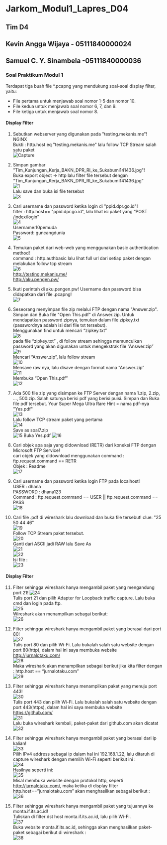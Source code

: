 # Jarkom_Modul1_Lapres_D04

## Tim D4
## Kevin Angga Wijaya - 05111840000024
## Samuel C. Y. Sinambela -05111840000036

### Soal Praktikum Modul 1

Terdapat tiga buah file *.pcapng yang mendukung soal-soal display filter, yaitu:
- File pertama untuk menjawab soal nomor 1-5 dan nomor 10.
- File kedua untuk menjawab soal nomor 6, 7, dan 9.
- File ketiga untuk menjawab soal nomor 8.

#### Display Filter
1. Sebutkan webserver yang digunakan pada "testing.mekanis.me"!  
NGINX  
Bukti : http.host eq "testing.mekanis.me" lalu follow TCP Stream salah satu paket  
![Capture](https://user-images.githubusercontent.com/60419316/95985147-6df5df00-0e4e-11eb-88bd-531c5b2d3240.PNG)  

2. Simpan gambar "Tim_Kunjungan_Kerja_BAKN_DPR_RI_ke_Sukabumi141436.jpg"!  
Buka export object → http lalu filter file tersebut dengan “Tim_Kunjungan_Kerja_BAKN_DPR_RI_ke_Sukabumi141436.jpg”  
![1](https://user-images.githubusercontent.com/60419316/95985298-a1386e00-0e4e-11eb-9e85-6111551741bc.PNG)  
Lalu save dan buka isi file tersebut  
![3](https://user-images.githubusercontent.com/60419316/95985401-bf05d300-0e4e-11eb-8909-3b4b1ac54f12.PNG)  

3. Cari username dan password ketika login di "ppid.dpr.go.id"!  
filter : http.host== "ppid.dpr.go.id", lalu lihat isi paket yang “POST /index/login”  
![4](https://user-images.githubusercontent.com/60419316/95985522-e52b7300-0e4e-11eb-8d84-34903c475d6d.PNG)  
Username:10pemuda  
Password: guncangdunia  
![5](https://user-images.githubusercontent.com/60419316/95985589-f7a5ac80-0e4e-11eb-95b3-4b5ae6ca1177.PNG)  

4. Temukan paket dari web-web yang menggunakan basic authentication method!  
command : http.authbasic lalu lihat full url dari setiap paket dengan melakukan follow tcp stream  
![6](https://user-images.githubusercontent.com/60419316/95985740-24f25a80-0e4f-11eb-9a19-e1221d468488.PNG)  
http://testing.mekanis.me/  
http://aku.pengen.pw/  

5. Ikuti perintah di aku.pengen.pw! Username dan password bisa didapatkan dari file .pcapng!  
![7](https://user-images.githubusercontent.com/60419316/95985811-43585600-0e4f-11eb-939d-4e6ffe9c8336.PNG)  

6. Seseorang menyimpan file zip melalui FTP dengan nama "Answer.zip". Simpan dan Buka file "Open This.pdf" di Answer.zip. Untuk mendapatkan password zipnya, temukan dalam file zipkey.txt (passwordnya adalah isi dari file txt tersebut).  
Menggunakan find untuk mencari “zipkey.txt”  
![8](https://user-images.githubusercontent.com/60419316/95985895-6420ab80-0e4f-11eb-96f4-27f489fd7595.PNG)  
pada file “zipkey.txt” , di follow stream sehingga memunculkan password yang akan digunakan untuk mengekstrak file “Answer.zip”  
![9](https://user-images.githubusercontent.com/60419316/95985964-7bf82f80-0e4f-11eb-88d1-e8f48ca7fdb8.PNG)    
Mencari “Answer.zip”, lalu follow stream  
![10](https://user-images.githubusercontent.com/60419316/95986055-97fbd100-0e4f-11eb-925c-472a347928ea.PNG)  
Mensave raw nya, lalu disave dengan format nama “Answer.zip”  
![11](https://user-images.githubusercontent.com/60419316/95986110-aea22800-0e4f-11eb-9657-ed2d6452ca49.PNG)  
Membuka “Open This.pdf”  
![12](https://user-images.githubusercontent.com/60419316/95986165-c4175200-0e4f-11eb-8982-5c95f435c82f.PNG)  


7. Ada 500 file zip yang disimpan ke FTP Server dengan nama 1.zip, 2.zip, ..., 500.zip. Salah satunya berisi pdf yang berisi puisi. Simpan dan Buka file pdf tersebut.
Your Super Mega Ultra Rare Hint = nama pdf-nya "Yes.pdf"  
![13](https://user-images.githubusercontent.com/60419316/95986230-db563f80-0e4f-11eb-980d-ac6037645d24.PNG)  
Lalu follow TCP stream paket yang pertama  
![14](https://user-images.githubusercontent.com/60419316/95986286-edd07900-0e4f-11eb-93f4-85548324505a.PNG)  
Save as soal7.zip  
![15](https://user-images.githubusercontent.com/60419316/95986347-093b8400-0e50-11eb-8cce-f2bc3a91925f.PNG)
Buka Yes.pdf
![16](https://user-images.githubusercontent.com/60419316/95986382-19ebfa00-0e50-11eb-93fe-3c35fe2168e1.PNG)  

8. Cari objek apa saja yang didownload (RETR) dari koneksi FTP dengan Microsoft FTP Service!  
cari objek yang didownload menggunakan command : ftp.request.command == RETR  
Objek : Readme  
![17](https://user-images.githubusercontent.com/60419316/95986446-3425d800-0e50-11eb-83fa-8e6e1bfb000c.PNG)  

9. Cari username dan password ketika login FTP pada localhost!  
USER : dhana  
PASSWORD : dhana123  
Command : ftp.request.command == USER || ftp.request.command == PASS  
![18](https://user-images.githubusercontent.com/60419316/95986500-4d2e8900-0e50-11eb-9d5f-17e20a646ea3.PNG)  

10. Cari file .pdf di wireshark lalu download dan buka file tersebut!
clue: "25 50 44 46"  
![19](https://user-images.githubusercontent.com/60419316/95986530-5ddeff00-0e50-11eb-9a58-098890af3e2b.PNG)  
Follow TCP Stream paket tersebut.  
![20](https://user-images.githubusercontent.com/60419316/95986570-6df6de80-0e50-11eb-8374-b282fdd6cf56.PNG)  
Ganti dari ASCII jadi RAW lalu Save As  
![21](https://user-images.githubusercontent.com/60419316/95986625-849d3580-0e50-11eb-98e5-8b312949b407.PNG)  
![22](https://user-images.githubusercontent.com/60419316/95986706-9c74b980-0e50-11eb-80fe-8aeac2ed8da8.PNG)  
Isi file :  
![23](https://user-images.githubusercontent.com/60419316/95986760-af878980-0e50-11eb-9d10-8c3cd5cbf06e.PNG)  

#### Display Filter
11. Filter sehingga wireshark hanya mengambil paket yang mengandung port 21!
![24](https://user-images.githubusercontent.com/60419316/95987029-1311b700-0e51-11eb-9b53-b09b7e151823.PNG)  
Tulis port 21 dan pilih Adapter for Loopback traffic capture. Lalu buka cmd dan login pada ftp.  
![25](https://user-images.githubusercontent.com/60419316/95987078-22910000-0e51-11eb-9039-fac4b1922831.PNG)  
Wireshark akan menampilkan sebagai berikut:  
![26](https://user-images.githubusercontent.com/60419316/95987137-363c6680-0e51-11eb-9bde-beb34dfca3f6.PNG)  

12. Filter sehingga wireshark hanya mengambil paket yang berasal dari port 80!  
![27](https://user-images.githubusercontent.com/60419316/95987206-4b18fa00-0e51-11eb-91bf-fa7ecfcdc29a.PNG)  
Tulis port 80 dan pilih Wi-Fi. Lalu bukalah salah satu website dengan port 80(http), dalam hal ini saya membuka website http://jurnalotaku.com/  
![28](https://user-images.githubusercontent.com/60419316/95987252-5cfa9d00-0e51-11eb-8463-314bb81a52b4.PNG)  
Maka wireshark akan menampilkan sebagai berikut jika kita filter dengan : http.host == “jurnalotaku.com”  
![29](https://user-images.githubusercontent.com/60419316/95987308-70a60380-0e51-11eb-843f-f651591e0712.PNG)  
 
13. Filter sehingga wireshark hanya menampilkan paket yang menuju port 443!  
![30](https://user-images.githubusercontent.com/60419316/95987366-861b2d80-0e51-11eb-8de9-29150775fdeb.PNG)  
Tulis port 443 dan pilih Wi-Fi. Lalu bukalah salah satu website dengan port 443(https), dalam hal ini saya membuka website https://github.com/  
![31](https://user-images.githubusercontent.com/60419316/95987420-9b905780-0e51-11eb-9bd4-2c088538fc06.PNG)  
Lalu buka wireshark kembali, paket-paket dari github.com akan dicatat  
![32](https://user-images.githubusercontent.com/60419316/95987471-ac40cd80-0e51-11eb-8e7a-cea7a7f24a58.PNG)  

14. Filter sehingga wireshark hanya mengambil paket yang berasal dari ip kalian!  
![33](https://user-images.githubusercontent.com/60419316/95987522-c11d6100-0e51-11eb-8ea1-80248a979b5b.PNG)  
Pilih IPv4 address sebagai ip dalam hal ini 192.168.1.22, lalu ditaruh di capture wireshark dengan memilih Wi-Fi seperti berikut ini :  
![34](https://user-images.githubusercontent.com/60419316/95987580-d2ff0400-0e51-11eb-9f9c-e71a4ad40e82.PNG)  
Hasilnya seperti ini:  
![35](https://user-images.githubusercontent.com/60419316/95987636-e6aa6a80-0e51-11eb-8cc5-b190cbab2568.PNG)  
Misal membuka website dengan protokol http, seperti http://jurnalotaku.com/, maka ketika di display filter http.host==”jurnalotaku.com” akan menghasilkan sebagai berikut :  
![36](https://user-images.githubusercontent.com/60419316/95987690-f924a400-0e51-11eb-9d80-a105afc7f7f3.PNG)  

15. Filter sehingga wireshark hanya mengambil paket yang tujuannya ke monta.if.its.ac.id!  
Tuliskan di filter dst host monta.if.its.ac.id, lalu pilih Wi-Fi.  
![37](https://user-images.githubusercontent.com/60419316/95987758-0cd00a80-0e52-11eb-9c7c-f1356ef54ec9.PNG)  
Buka website  monta.if.its.ac.id, sehingga akan menghasilkan paket-paket sebagai berikut di wireshark :  
![38](https://user-images.githubusercontent.com/60419316/95987796-1d808080-0e52-11eb-8e1a-5491a66bdde6.PNG)
